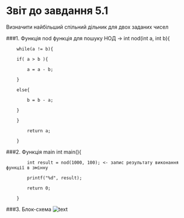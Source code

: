 # Звіт до завдання 5.1

Визначити найбільший спільний дільник для двох заданих чисел

###1. Функція nod
		функція для пошуку НОД ->
		int nod(int a, int b){ 
		
		while(a != b){
	
		if( a > b ){
		
			a = a - b;	
			
		}	
		
		else{
		
			b = b - a;
		
		}
		
		}
	
			return a;

		}

###2. Функція main
		int main(){
	
		
			int result = nod(1000, 100); <- запис результату виконання функції в змінну
	
			printf("%d", result);

			return 0;
	
		}
###3. Блок-схема
![text](file:///home/parallels/lab07/md/block-schemes/lab05/firstEx.png)

